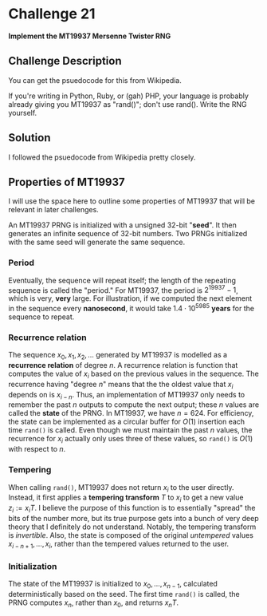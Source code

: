 # Challenge 21

**Implement the MT19937 Mersenne Twister RNG**

## Challenge Description

You can get the psuedocode for this from Wikipedia.

If you're writing in Python, Ruby, or (gah) PHP, your language is probably already giving you MT19937 as "rand()"; don't use rand(). Write the RNG yourself.

## Solution

I followed the psuedocode from Wikipedia pretty closely.

## Properties of MT19937

I will use the space here to outline some properties of MT19937 that will be relevant in later challenges.

An MT19937 PRNG is initialized with a unsigned 32-bit "**seed**". It then generates an infinite sequence of 32-bit numbers. Two PRNGs initialized with the same seed will generate the same sequence.

### Period

Eventually, the sequence will repeat itself; the length of the repeating sequence is called the "period." For MT19937, the period is $2^{19937} - 1$, which is very, **very** large. For illustration, if we computed the next element in the sequence every **nanosecond**, it would take $1.4 \cdot 10^{5985}$ **years** for the sequence to repeat.

### Recurrence relation 

The sequence $x_0, x_1, x_2, \ldots$ generated by MT19937 is modelled as a **recurrence relation** of degree $n$. A recurrence relation is function that computes the value of $x_i$ based on the previous values in the sequence. The recurrence having "degree $n$" means that the the oldest value that $x_i$ depends on is $x_{i-n}$. Thus, an implementation of MT19937 only needs to remember the past $n$ outputs to compute the next output; these $n$ values are called the **state** of the PRNG. In MT19937, we have $n = 624$. For efficiency, the state can be implemented as a circular buffer for $O(1)$ insertion each time `rand()` is called. Even though we must maintain the past $n$ values, the recurrence for $x_i$ actually only uses three of these values, so `rand()` is $O(1)$ with respect to $n$.

### Tempering

When calling `rand()`, MT19937 does not return $x_i$ to the user directly. Instead, it first applies a **tempering transform** $T$ to $x_i$ to get a new value $z_i := x_i T$. I believe the purpose of this function is to essentially "spread" the bits of the number more, but its true purpose gets into a bunch of very deep theory that I definitely do not understand. Notably, the tempering transform is _invertible_. Also, the state is composed of the original _untempered_ values $x_{i-n+1}, \ldots, x_i$, rather than the tempered values returned to the user.

### Initialization

The state of the MT19937 is initialized to $x_0, \ldots, x_{n-1}$, calculated deterministically based on the seed. The first time `rand()` is called, the PRNG computes $x_n$, rather than $x_0$, and returns $x_n T$.
